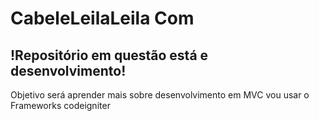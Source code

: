 # CabeleLeilaLeila Com 
## !Repositório em questão está e desenvolvimento! 

Objetivo será aprender mais sobre desenvolvimento em MVC vou usar o Frameworks codeigniter 
